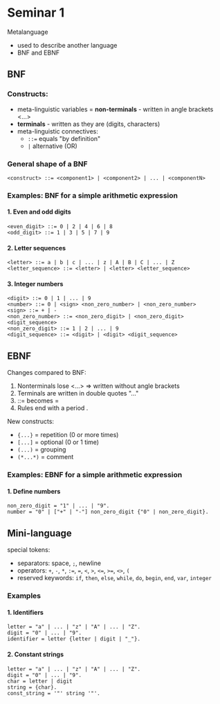 # Seminar 1

Metalanguage
- used to describe another language
- BNF and EBNF

## BNF
### Constructs:
- meta-linguistic variables = **non-terminals** - written in angle brackets <...>
- **terminals** - written as they are (digits, characters)
- meta-linguistic connectives:
  - `::=` equals "by definition"
  - `|` alternative (OR)

### General shape of a BNF
`<construct> ::= <component1> | <component2> | ... | <componentN>`

### Examples: BNF for a simple arithmetic expression
#### 1. Even and odd digits
```
<even_digit> ::= 0 | 2 | 4 | 6 | 8
<odd_digit> ::= 1 | 3 | 5 | 7 | 9
```
#### 2. Letter sequences
```
<letter> ::= a | b | c | ... | z | A | B | C | ... | Z
<letter_sequence> ::= <letter> | <letter> <letter_sequence>
```

#### 3. Integer numbers
```
<digit> ::= 0 | 1 | ... | 9
<number> ::= 0 | <sign> <non_zero_number> | <non_zero_number>
<sign> ::= + | -
<non_zero_number> ::= <non_zero_digit> | <non_zero_digit> <digit_sequence>
<non_zero_digit> ::= 1 | 2 | ... | 9
<digit_sequence> ::= <digit> | <digit> <digit_sequence>
```

## EBNF
Changes compared to BNF:
1. Nonterminals lose <...> => written without angle brackets
2. Terminals are written in double quotes "..."
3. ::= becomes =
4. Rules end with a period .

New constructs:
- `{...}` = repetition (0 or more times)
- `[...]` = optional (0 or 1 time)
- `(...)` = grouping
- `(*...*)` = comment

### Examples: EBNF for a simple arithmetic expression
#### 1. Define numbers
```
non_zero_digit = "1" | ... | "9".
number = "0" | ["+" | "-"] non_zero_digit {"0" | non_zero_digit}.
```

## Mini-language

special tokens:
- separators: space, `;`, newline
- operators: `+`, `-`, `*`, `:=`, `=`, `<`, `>`, `<=`, `>=`, `<>`, `(`
- reserved keywords: `if`, `then`, `else`, `while`, `do`, `begin`, `end`, `var`, `integer`


### Examples
#### 1. Identifiers
```
letter = "a" | ... | "z" | "A" | ... | "Z".
digit = "0" | ... | "9".
identifier = letter {letter | digit | "_"}.
```
#### 2. Constant strings
```
letter = "a" | ... | "z" | "A" | ... | "Z".
digit = "0" | ... | "9".
char = letter | digit
string = {char}.
const_string = '"' string '"'.
```
